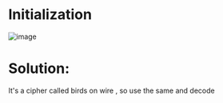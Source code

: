 # Initialization
![image](https://github.com/LAVANYA-PIDIKITI/CBL-CTF_Writeup/assets/98797256/af52b733-41e2-46ec-9a7b-ed9d61ad5f6b)

# Solution:
It's a cipher called birds on wire , so use the same and decode
